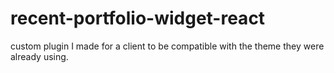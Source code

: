 # recent-portfolio-widget-react
custom plugin I made for a client to be compatible with the theme they were already using.
